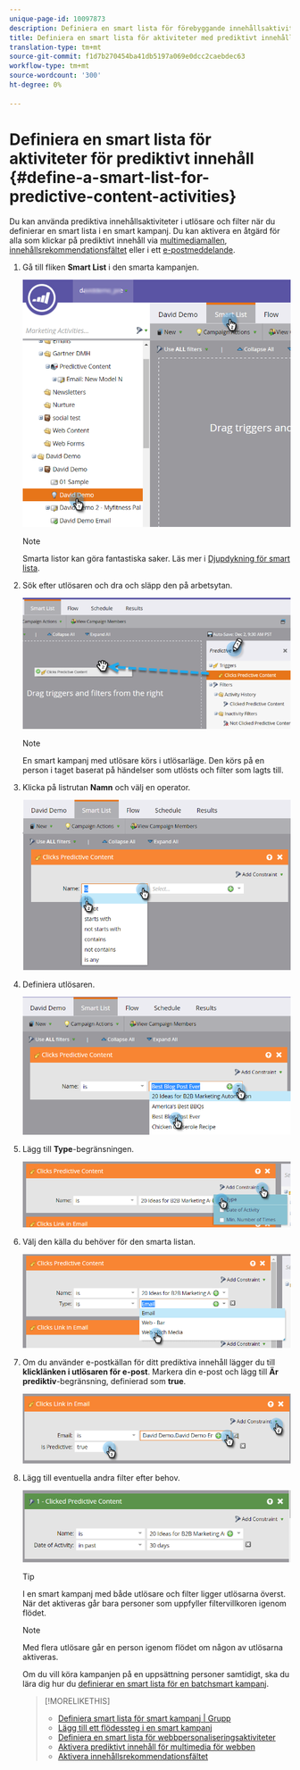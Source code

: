 ```yaml
---
unique-page-id: 10097873
description: Definiera en smart lista för förebyggande innehållsaktiviteter - Marketo Docs - Produktdokumentation
title: Definiera en smart lista för aktiviteter med prediktivt innehåll
translation-type: tm+mt
source-git-commit: f1d7b270454ba41db5197a069e0dcc2caebdec63
workflow-type: tm+mt
source-wordcount: '300'
ht-degree: 0%

---
```



# Definiera en smart lista för aktiviteter för prediktivt innehåll {#define-a-smart-list-for-predictive-content-activities}

Du kan använda prediktiva innehållsaktiviteter i utlösare och filter när du definierar en smart lista i en smart kampanj. Du kan aktivera en åtgärd för alla som klickar på prediktivt innehåll via [multimediamallen](/help/marketo/product-docs/predictive-content/enabling-predictive-content/enable-predictive-content-for-web-rich-media.md), [innehållsrekommendationsfältet](/help/marketo/product-docs/predictive-content/enabling-predictive-content/enable-the-content-recommendation-bar.md) eller i ett [e-postmeddelande](/help/marketo/product-docs/predictive-content/enabling-predictive-content/enable-predictive-content-in-emails.md).

1. Gå till fliken **Smart List** i den smarta kampanjen.

   ![](assets/smart-list-1.png)

   >[!NOTE]
   >
   >Smarta listor kan göra fantastiska saker. Läs mer i [Djupdykning för smart lista](/help/marketo/product-docs/core-marketo-concepts/smart-campaigns/understanding-smart-campaigns.md).

1. Sök efter utlösaren och dra och släpp den på arbetsytan.

   ![](assets/smart-list-drag-trigger-hands.png)

   >[!NOTE]
   >
   >En smart kampanj med utlösare körs i utlösarläge. Den körs på en person i taget baserat på händelser som utlösts och filter som lagts till.

1. Klicka på listrutan **Namn** och välj en operator.

   ![](assets/smart-list-dropdown-hands.png)

1. Definiera utlösaren.

   ![](assets/smart-lislt-select-content-hands.png)

1. Lägg till **Type**-begränsningen.

   ![](assets/clicks-predictive-content-add-constraint-hands.png)

1. Välj den källa du behöver för den smarta listan.

   ![](assets/pc-add-constraint.png)

1. Om du använder e-postkällan för ditt prediktiva innehåll lägger du till **klicklänken i utlösaren för e-post**. Markera din e-post och lägg till **Är prediktiv**-begränsning, definierad som **true**.

   ![](assets/clicks-link-in-email-trigger-hands.png)

1. Lägg till eventuella andra filter efter behov.

   ![](assets/clicked-predictive-content-filter.png)

   >[!TIP]
   >
   >I en smart kampanj med både utlösare och filter ligger utlösarna överst. När det aktiveras går bara personer som uppfyller filtervillkoren igenom flödet.

   >[!NOTE]
   >
   >Med flera utlösare går en person igenom flödet om någon av utlösarna aktiveras.

   Om du vill köra kampanjen på en uppsättning personer samtidigt, ska du lära dig hur du [definierar en smart lista för en batchsmart kampanj](/help/marketo/product-docs/core-marketo-concepts/smart-campaigns/creating-a-smart-campaign/define-smart-list-for-smart-campaign-batch.md).

   >[!MORELIKETHIS]
   >
   >* [Definiera smart lista för smart kampanj | Grupp](/help/marketo/product-docs/core-marketo-concepts/smart-campaigns/creating-a-smart-campaign/define-smart-list-for-smart-campaign-batch.md)
   >* [Lägg till ett flödessteg i en smart kampanj](/help/marketo/product-docs/core-marketo-concepts/smart-campaigns/flow-actions/add-a-flow-step-to-a-smart-campaign.md)
   >* [Definiera en smart lista för webbpersonaliseringsaktiviteter](/help/marketo/product-docs/web-personalization/working-with-web-campaigns/define-a-smart-list-for-web-personalization-activities.md)
   >* [Aktivera prediktivt innehåll för multimedia för webben](/help/marketo/product-docs/predictive-content/enabling-predictive-content/enable-predictive-content-for-web-rich-media.md)
   >* [Aktivera innehållsrekommendationsfältet](/help/marketo/product-docs/predictive-content/enabling-predictive-content/enable-the-content-recommendation-bar.md)

